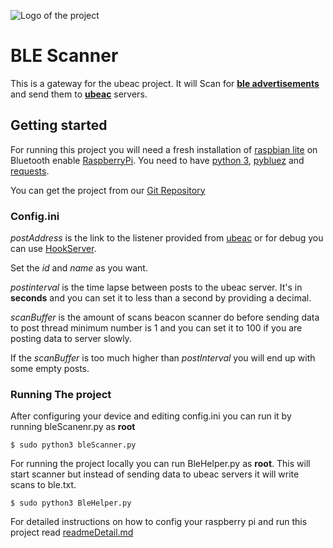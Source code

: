 ![Logo of the project](http://ui.ubeac.io/static/img/logo.svg)

# BLE Scanner
This is a gateway for the ubeac project.
It will Scan for **[ble advertisements](https://en.wikipedia.org/wiki/Bluetooth_advertising)** and send them to **[ubeac](http://ui.ubeac.io)** servers.

## Getting started
For running this project you will need a fresh installation of [raspbian lite](https://www.raspberrypi.org/downloads/raspbian/) on Bluetooth enable [RaspberryPi](https://www.raspberrypi.org/products/).
You need to have [python 3](https://www.python.org/), [pybluez](https://github.com/pybluez/pybluez) and [requests](http://docs.python-requests.org/en/master/).

You can get the project from our [Git Repository](https://github.com/ubeac/SBCGateway)

### Config.ini
*postAddress* is the link to the listener provided from [ubeac](http://ui.ubeac.io) or for debug you can use [HookServer](http://hook.ubeac.io).

Set the *id* and *name* as you want.

*postinterval* is the time lapse between posts to the ubeac server. It's in **seconds** and you can set it to less than a second by providing a decimal.

*scanBuffer* is the amount of scans beacon scanner do before sending data to post thread minimum number is 1 and you can set it to 100 if you are posting data to server slowly.

If the *scanBuffer* is too much higher than *postInterval* you will end up with some empty posts.

### Running The project

After configuring your device and editing config.ini you can run it by running bleScanenr.py as **root**

```
$ sudo python3 bleScanner.py
```

For running the project locally you can run BleHelper.py as **root**. This will start scanner but instead of sending data to ubeac servers it will write scans to ble.txt.

```
$ sudo python3 BleHelper.py
```

For detailed instructions on how to config your raspberry pi and run this project read [readmeDetail.md](https://github.com/ubeac/SBCGateway/blob/master/bleScanner/readmeDetail.md)

